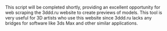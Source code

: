This script will be completed shortly, providing an excellent opportunity for web scraping the 3ddd.ru website to create previews of models. This tool is very useful for 3D artists who use this website since 3ddd.ru lacks any bridges for software like 3ds Max and other similar applications.
